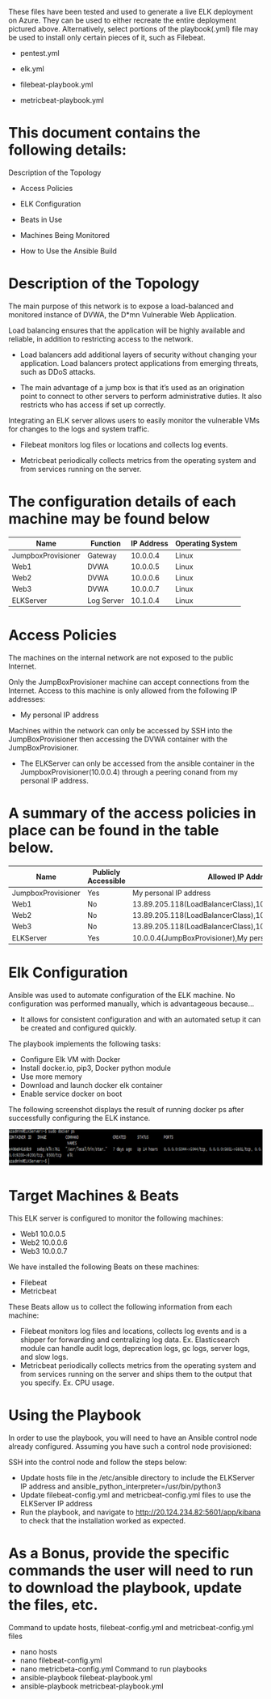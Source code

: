 
These files have been tested and used to generate a live ELK deployment on Azure. They can be used to either recreate the entire deployment pictured above. Alternatively, select portions of the playbook(.yml) file may be used to install only certain pieces of it, such as Filebeat.

* pentest.yml

* elk.yml

* filebeat-playbook.yml

* metricbeat-playbook.yml
# This document contains the following details:
Description of the Topology

* Access Policies

* ELK Configuration

* Beats in Use

* Machines Being Monitored

* How to Use the Ansible Build
# Description of the Topology
The main purpose of this network is to expose a load-balanced and monitored instance of DVWA, the D*mn Vulnerable Web Application.

Load balancing ensures that the application will be highly available and reliable, in addition to restricting access to the network.

* Load balancers add additional layers of security without changing your application. Load balancers protect applications from emerging threats, such as DDoS attacks.

* The main advantage of a jump box is that it’s used as an origination point to connect to other servers to perform administrative duties. It also restricts who has access if set up correctly.   

Integrating an ELK server allows users to easily monitor the vulnerable VMs for changes to the logs and system traffic.

* Filebeat monitors log files or locations and collects log events.

* Metricbeat periodically collects metrics from the operating system and from services running on the server.

# The configuration details of each machine may be found below
|Name|Function|IP Address|Operating System|
|----|--------|----------|-----------------|
|JumpboxProvisioner|Gateway|10.0.0.4|Linux|
|Web1|DVWA|10.0.0.5|Linux|
|Web2|DVWA|10.0.0.6|Linux|
|Web3|DVWA|10.0.0.7|Linux|
|ELKServer|Log Server|10.1.0.4|Linux|

# Access Policies
The machines on the internal network are not exposed to the public Internet.

Only the JumpBoxProvisioner machine can accept connections from the Internet. Access to this machine is only allowed from the following IP addresses:
* My personal IP address

Machines within the network can only be accessed by SSH into the JumpBoxProvisioner then accessing the DVWA container with the JumpBoxProvisioner.
* The ELKServer can only be accessed from the ansible container in the JumpboxProvisioner(10.0.0.4) through a peering conand from my personal IP address. 

# A summary of the access policies in place can be found in the table below.
|Name|Publicly Accessible|Allowed IP Addresses|
|----|-------------------|-------------------|
|JumpboxProvisioner|Yes|My personal IP address|
|Web1|No|13.89.205.118(LoadBalancerClass),10.0.0.4(JumpBoxProvisioner)|
|Web2|No|13.89.205.118(LoadBalancerClass),10.0.0.4(JumpBoxProvisioner)|
|Web3|No|13.89.205.118(LoadBalancerClass),10.0.0.4(JumpBoxProvisioner)|
|ELKServer|Yes|10.0.0.4(JumpBoxProvisioner),My personal IP address|

# Elk Configuration
Ansible was used to automate configuration of the ELK machine. No configuration was performed manually, which is advantageous because...
* It allows for consistent configuration and with an automated setup it can be created and configured quickly.

The playbook implements the following tasks:
* Configure Elk VM with Docker
* Install docker.io, pip3, Docker python module
* Use more memory
* Download and launch docker elk container
* Enable service docker on boot

The following screenshot displays the result of running docker ps after successfully configuring the ELK instance.

![](Images/ScreenShotCapture.PNG)

# Target Machines & Beats
This ELK server is configured to monitor the following machines:
* Web1 10.0.0.5
* Web2 10.0.0.6
* Web3 10.0.0.7

We have installed the following Beats on these machines:
* Filebeat
* Metricbeat

These Beats allow us to collect the following information from each machine:
* Filebeat monitors log files and locations, collects log events and is a shipper for forwarding and centralizing log data. Ex. Elasticsearch module can handle audit logs, deprecation logs, gc logs, server logs, and slow logs.
* Metricbeat periodically collects metrics from the operating system and from services running on the server  and ships them to the output that you specify. Ex. CPU usage.
# Using the Playbook
In order to use the playbook, you will need to have an Ansible control node already configured. Assuming you have such a control node provisioned:

SSH into the control node and follow the steps below:
* Update hosts file in the /etc/ansible directory to include the ELKServer IP address and ansible_python_interpreter=/usr/bin/python3
* Update filebeat-config.yml and metricbeat-config.yml files to use the ELKServer IP address  
* Run the playbook, and navigate to http://20.124.234.82:5601/app/kibana to check that the installation worked as expected.

# As a Bonus, provide the specific commands the user will need to run to download the playbook, update the files, etc.

Command to update hosts, filebeat-config.yml and metricbeat-config.yml files
* nano hosts
* nano filebeat-config.yml
* nano metricbeta-config.yml
Command to run playbooks
* ansible-playbook filebeat-playbook.yml
* ansible-playbook metricbeat-playbook.yml	
